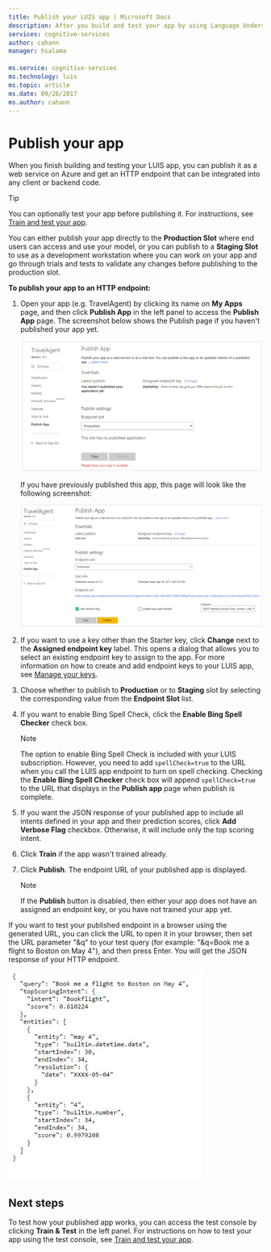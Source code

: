 ```yaml
---
title: Publish your LUIS app | Microsoft Docs
description: After you build and test your app by using Language Understanding Intelligent Services (LUIS), publish it as a web service on Azure. 
services: cognitive-services
author: cahann
manager: hsalama

ms.service: cognitive-services
ms.technology: luis
ms.topic: article
ms.date: 09/26/2017
ms.author: cahann
---
```



# Publish your app
When you finish building and testing your LUIS app, you can publish it as a web service on Azure and get an HTTP endpoint that can be integrated into any client or backend code. 

> [!TIP]
> You can optionally test your app before publishing it. For instructions, see [Train and test your app](Train-Test.md).

You can either publish your app directly to the **Production Slot** where end users can access and use your model, or you can publish to a **Staging Slot** to use as a development workstation where you can work on your app and go through trials and tests to validate any changes before publishing to the production slot. 

**To publish your app to an HTTP endpoint:**

1. Open your app (e.g. TravelAgent) by clicking its name on **My Apps** page, and then click **Publish App** in the left panel to access the **Publish App** page. The screenshot below shows the Publish page if you haven't published your app yet.

    ![Publish page-](./media/luis-how-to-publish-app/luis-first-publish.png)
 
    If you have previously published this app, this page will look like the following screenshot: 
 
    ![Publish page](./media/luis-how-to-publish-app/luis-republish.png)
2. If you want to use a key other than the Starter key, click **Change** next to the **Assigned endpoint key** label. This opens a dialog that allows you to select an existing endpoint key to assign to the app. For more information on how to create and add endpoint keys to your LUIS app, see [Manage your keys](Manage-Keys.md).
3. Choose whether to publish to **Production** or to **Staging** slot by selecting the corresponding value from the **Endpoint Slot** list. 
4. If you want to enable Bing Spell Check, click the **Enable Bing Spell Checker** check box. 

    >[!NOTE]
    >The option to enable Bing Spell Check is included with your LUIS subscription. However, you need to add `spellCheck=true` to the URL when you call the LUIS app endpoint to turn on spell checking. Checking the **Enable Bing Spell Checker** check box will append `spellCheck=true` to the URL that displays in the **Publish app** page when publish is complete. 


5. If you want the JSON response of your published app to include all intents defined in your app and their prediction scores, click **Add Verbose Flag** checkbox. Otherwise, it will include only the top scoring intent.
6. Click **Train** if the app wasn't trained already.  

7. Click **Publish**. The endpoint URL of your published app is displayed. 

    >[!NOTE]
    >If the **Publish** button is disabled, then either your app does not have an assigned an endpoint key, or you have not trained your app yet.




If you want to test your published endpoint in a browser using the generated URL, you can click the URL to open it in your browser, then set the URL parameter "&q" to your test query (for example: "&q=Book me a flight to Boston on May 4"), and then press Enter. You will get the JSON response of your HTTP endpoint. 

![JSON response of published HTTP endpoint](./Images/PublishApp-JSONresponse.JPG)


## Next steps

To test how your published app works, you can access the test console by clicking **Train & Test** in the left panel. For instructions on how to test your app using the test console, see [Train and test your app](Train-Test.md).
